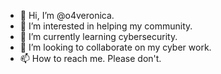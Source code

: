 - 👋 Hi, I’m @o4veronica.
- 👀 I’m interested in helping my community.
- 🌱 I’m currently learning cybersecurity.
- 💞️ I’m looking to collaborate on my cyber work. 
- 📫 How to reach me. Please don't.

<!---
o4veronica/o4veronica is a ✨ special ✨ repository because its `README.md` (this file) appears on your GitHub profile.
You can click the Preview link to take a look at your changes.
--->
